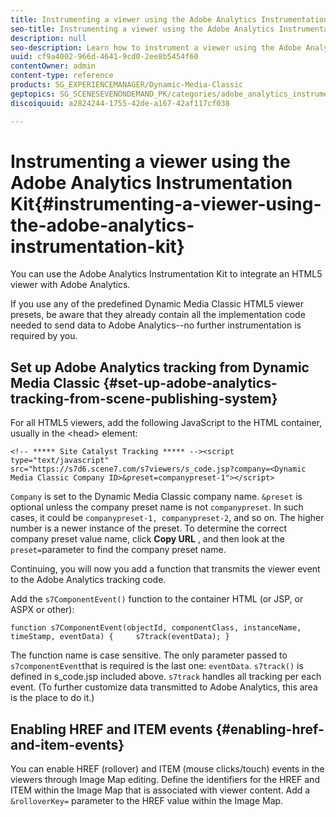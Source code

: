 ```yaml
---
title: Instrumenting a viewer using the Adobe Analytics Instrumentation Kit
seo-title: Instrumenting a viewer using the Adobe Analytics Instrumentation Kit
description: null
seo-description: Learn how to instrument a viewer using the Adobe Analytics Instrumentation Kit.
uuid: cf9a4002-966d-4641-9cd0-2ee8b5454f60
contentOwner: admin
content-type: reference
products: SG_EXPERIENCEMANAGER/Dynamic-Media-Classic
geptopics: SG_SCENESEVENONDEMAND_PK/categories/adobe_analytics_instrumentation_kit
discoiquuid: a2824244-1755-42de-a167-42af117cf038

---
```


# Instrumenting a viewer using the Adobe Analytics Instrumentation Kit{#instrumenting-a-viewer-using-the-adobe-analytics-instrumentation-kit}

You can use the Adobe Analytics Instrumentation Kit to integrate an HTML5 viewer with Adobe Analytics.

If you use any of the predefined Dynamic Media Classic HTML5 viewer presets, be aware that they already contain all the implementation code needed to send data to Adobe Analytics--no further instrumentation is required by you.

## Set up Adobe Analytics tracking from Dynamic Media Classic {#set-up-adobe-analytics-tracking-from-scene-publishing-system}

For all HTML5 viewers, add the following JavaScript to the HTML container, usually in the &lt;head> element:

```as3
<!-- ***** Site Catalyst Tracking ***** --><script type="text/javascript" src="https://s7d6.scene7.com/s7viewers/s_code.jsp?company=<Dynamic Media Classic Company ID>&preset=companypreset-1"></script>
```

`Company` is set to the Dynamic Media Classic company name. `&preset` is optional unless the company preset name is not `companypreset`. In such cases, it could be `companypreset-1, companypreset-2`, and so on. The higher number is a newer instance of the preset. To determine the correct company preset value name, click **Copy URL** , and then look at the `preset=`parameter to find the company preset name.

Continuing, you will now you add a function that transmits the viewer event to the Adobe Analytics tracking code.

Add the `s7ComponentEvent()` function to the container HTML (or JSP, or ASPX or other):

```as3
function s7ComponentEvent(objectId, componentClass, instanceName, timeStamp, eventData) {     s7track(eventData); }
```

The function name is case sensitive. The only parameter passed to `s7componentEvent`that is required is the last one: `eventData`. `s7track()` is defined in s_code.jsp included above. `s7track` handles all tracking per each event. (To further customize data transmitted to Adobe Analytics, this area is the place to do it.)

## Enabling HREF and ITEM events {#enabling-href-and-item-events}

You can enable HREF (rollover) and ITEM (mouse clicks/touch) events in the viewers through Image Map editing. Define the identifiers for the HREF and ITEM within the Image Map that is associated with viewer content. Add a `&rolloverKey=` parameter to the HREF value within the Image Map.
